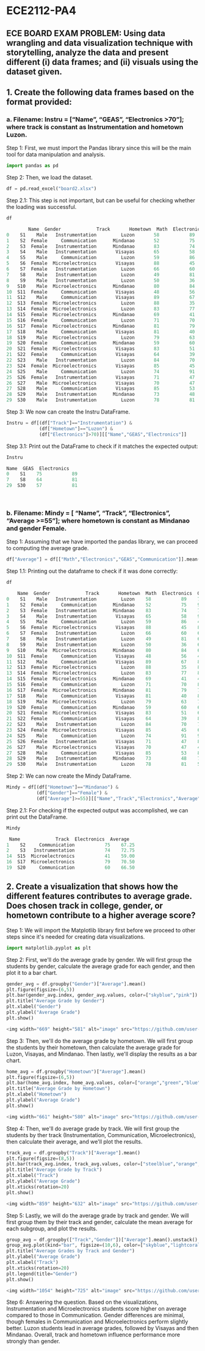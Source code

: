 # ECE2112-PA4
## ECE BOARD EXAM PROBLEM: Using data wrangling and data visualization technique with storytelling, analyze the data and present different (i) data frames; and (ii) visuals using the dataset given.
## 1. Create the following data frames based on the format provided:
### a. Filename: Instru = [“Name”, “GEAS”, “Electronics >70”]; where track is constant as Instrumentation and hometown Luzon.

Step 1: First, we must import the Pandas library since this will be the main tool for data manipulation and analysis.
```py
import pandas as pd
```

Step 2: Then, we load the dataset.
```py
df = pd.read_excel("board2.xlsx")
```

Step 2.1: This step is not important, but can be useful for checking whether the loading was successful.
```py
df

	    Name  Gender             Track       Hometown  Math  Electronics  GEAS  Communication
0    S1    Male   Instrumentation         Luzon       58           89    75             78
1    S2  Female     Communication      Mindanao       52           75    90             52
2    S3  Female   Instrumentation      Mindanao       83           74    77             57
3    S4    Male   Instrumentation       Visayas       65           58    91             68
4    S5    Male     Communication         Luzon       59           86    43             88
5    S6  Female  Microelectronics       Visayas       88           45    86             83
6    S7  Female   Instrumentation         Luzon       66           60    60             48
7    S8    Male   Instrumentation         Luzon       49           81    64             53
8    S9    Male   Instrumentation         Luzon       50           36    63             42
9   S10    Male  Microelectronics      Mindanao       80           84    61             44
10  S11  Female     Communication       Visayas       48           56    48             67
11  S12    Male     Communication       Visayas       89           67    84             64
12  S13  Female  Microelectronics         Luzon       88           35    83             43
13  S14  Female  Microelectronics         Luzon       83           77    89             73
14  S15  Female  Microelectronics      Mindanao       69           41    40             86
15  S16  Female     Communication         Luzon       71           70    87             81
16  S17  Female  Microelectronics      Mindanao       81           79    77             45
17  S18    Male     Communication       Visayas       81           40    81             52
18  S19    Male  Microelectronics         Luzon       79           63    79             71
19  S20  Female     Communication      Mindanao       59           60    62             85
20  S21  Female  Microelectronics       Visayas       83           51    68             72
21  S22  Female     Communication       Visayas       64           39    89             58
22  S23    Male   Instrumentation         Luzon       84           70    74             47
23  S24  Female  Microelectronics       Visayas       85           45    60             41
24  S25    Male     Communication         Luzon       74           91    94             42
25  S26  Female   Instrumentation       Visayas       71           47    83             62
26  S27    Male  Microelectronics       Visayas       70           47    40             86
27  S28    Male     Communication       Visayas       85           53    80             53
28  S29    Male   Instrumentation      Mindanao       73           48    71             62
29  S30    Male   Instrumentation         Luzon       78           81    57             56

```

Step 3: We now can create the Instru DataFrame.
```py
Instru = df[(df["Track"]=="Instrumentation") &
            (df["Hometown"]=="Luzon") &
            (df["Electronics"]>70)][["Name","GEAS","Electronics"]]
```

Step 3.1: Print out the DataFrame to check if it matches the expected output:
```py
Instru

Name  GEAS  Electronics
0    S1    75           89
7    S8    64           81
29  S30    57           81

```
<br>

### b. Filename: Mindy = [ “Name”, “Track”, “Electronics”, “Average >=55”]; where hometown is constant as Mindanao and gender Female.

Step 1: Assuming that we have imported the pandas library, we can proceed to computing the average grade.
```py
df["Average"] = df[["Math","Electronics","GEAS","Communication"]].mean(axis=1)
```
Step 1.1: Printing out the dataframe to check if it was done correctly:
```py
df

    Name  Gender             Track       Hometown  Math  Electronics  GEAS  Communication  Average
0    S1    Male   Instrumentation         Luzon    58           89    75             78    75.00
1    S2  Female     Communication      Mindanao    52           75    90             52    67.25
2    S3  Female   Instrumentation      Mindanao    83           74    77             57    72.75
3    S4    Male   Instrumentation       Visayas    65           58    91             68    70.50
4    S5    Male     Communication         Luzon    59           86    43             88    69.00
5    S6  Female  Microelectronics       Visayas    88           45    86             83    75.50
6    S7  Female   Instrumentation         Luzon    66           60    60             48    58.50
7    S8    Male   Instrumentation         Luzon    49           81    64             53    61.75
8    S9    Male   Instrumentation         Luzon    50           36    63             42    47.75
9   S10    Male  Microelectronics      Mindanao    80           84    61             44    67.25
10  S11  Female     Communication       Visayas    48           56    48             67    54.75
11  S12    Male     Communication       Visayas    89           67    84             64    76.00
12  S13  Female  Microelectronics         Luzon    88           35    83             43    62.25
13  S14  Female  Microelectronics         Luzon    83           77    89             73    80.50
14  S15  Female  Microelectronics      Mindanao    69           41    40             86    59.00
15  S16  Female     Communication         Luzon    71           70    87             81    77.25
16  S17  Female  Microelectronics      Mindanao    81           79    77             45    70.50
17  S18    Male     Communication       Visayas    81           40    81             52    63.50
18  S19    Male  Microelectronics         Luzon    79           63    79             71    73.00
19  S20  Female     Communication      Mindanao    59           60    62             85    66.50
20  S21  Female  Microelectronics       Visayas    83           51    68             72    68.50
21  S22  Female     Communication       Visayas    64           39    89             58    62.50
22  S23    Male   Instrumentation         Luzon    84           70    74             47    68.75
23  S24  Female  Microelectronics       Visayas    85           45    60             41    57.75
24  S25    Male     Communication         Luzon    74           91    94             42    75.25
25  S26  Female   Instrumentation       Visayas    71           47    83             62    65.75
26  S27    Male  Microelectronics       Visayas    70           47    40             86    60.75
27  S28    Male     Communication       Visayas    85           53    80             53    67.75
28  S29    Male   Instrumentation      Mindanao    73           48    71             62    63.50
29  S30    Male   Instrumentation         Luzon    78           81    57             56    68.00
```

Step 2: We can now create the Mindy DataFrame.
```py
Mindy = df[(df["Hometown"]=="Mindanao") &
           (df["Gender"]=="Female") &
           (df["Average"]>=55)][["Name","Track","Electronics","Average"]]
```

Step 2.1: For checking if the expected output was accomplished, we can print out the DataFrame.
```py
Mindy

 Name             Track  Electronics  Average
1    S2     Communication           75    67.25
2    S3   Instrumentation           74    72.75
14  S15  Microelectronics           41    59.00
16  S17  Microelectronics           79    70.50
19  S20     Communication           60    66.50
```

##  2. Create a visualization that shows how the different features contributes to average grade. Does chosen track in college, gender, or hometown contribute to a higher average score?

Step 1: We will import the Matplotlib library first before we proceed to other steps since it's needed for creating data visualizations.
```py
import matplotlib.pyplot as plt
```

Step 2: First, we'll do the average grade by gender. We will first group the students by gender, calculate the average grade for each gender, and then plot it to a bar chart.
```py
gender_avg = df.groupby("Gender")["Average"].mean()
plt.figure(figsize=(6,5))
plt.bar(gender_avg.index, gender_avg.values, color=["skyblue","pink"])
plt.title("Average Grade by Gender")
plt.xlabel("Gender")
plt.ylabel("Average Grade")
plt.show()

<img width="669" height="581" alt="image" src="https://github.com/user-attachments/assets/b56108f3-0438-4173-89af-4a78cd8b277e" />
```

Step 3: Then, we'll do the average grade by hometown. We will first group the students by their hometown, then calculate the average grade for Luzon, Visayas, and Mindanao. Then lastly, we'll display the results as a bar chart.
```py
home_avg = df.groupby("Hometown")["Average"].mean()
plt.figure(figsize=(6,5))
plt.bar(home_avg.index, home_avg.values, color=["orange","green","blue"])
plt.title("Average Grade by Hometown")
plt.xlabel("Hometown")
plt.ylabel("Average Grade")
plt.show()

<img width="661" height="580" alt="image" src="https://github.com/user-attachments/assets/631555f6-a600-4164-8d22-5f73162efe7d" />
```

Step 4: Then, we'll do average grade by track. We will first group the students by ther track (Instrumentation, Communication, Microelectronics), then calculate their average, and we'll plot the results.
```py
track_avg = df.groupby("Track")["Average"].mean()
plt.figure(figsize=(8,5))
plt.bar(track_avg.index, track_avg.values, color=["steelblue","orange","green"])
plt.title("Average Grade by Track")
plt.xlabel("Track")
plt.ylabel("Average Grade")
plt.xticks(rotation=20)
plt.show()

<img width="859" height="632" alt="image" src="https://github.com/user-attachments/assets/d031f364-ea4b-4959-88a6-5628a2c61deb" />
```

Step 5: Lastly, we will do the average grade by track and gender. We will first group them by their track and gender, calculate the mean average for each subgroup, and plot the results.
```py
group_avg = df.groupby(["Track","Gender"])["Average"].mean().unstack()
group_avg.plot(kind="bar", figsize=(10,6), color=["skyblue","lightcoral"])
plt.title("Average Grades by Track and Gender")
plt.ylabel("Average Grade")
plt.xlabel("Track")
plt.xticks(rotation=20)
plt.legend(title="Gender")
plt.show()

<img width="1054" height="725" alt="image" src="https://github.com/user-attachments/assets/140ba263-b179-48e2-8a05-f10fe4851b3c" />
```

Step 6: Answering the question.
Based on the visualizations, Instrumentation and Microelectronics students score higher on average compared to those in Communication. Gender differences are minimal, though females in Communication and Microelectronics perform slightly better. Luzon students lead in average grades, followed by Visayas and then Mindanao. Overall, track and hometown influence performance more strongly than gender.

